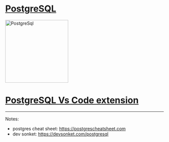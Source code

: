 # [PostgreSQL](https://www.postgresql.org/)

<img src="https://upload.wikimedia.org/wikipedia/commons/thumb/2/29/Postgresql_elephant.svg/800px-Postgresql_elephant.svg.png" alt="PostgreSql" width="200"/>

# [PostgreSQL Vs Code extension](https://marketplace.visualstudio.com/items?itemName=cweijan.vscode-postgresql-client2)

---

Notes:

- postgres cheat sheet: https://postgrescheatsheet.com
- dev sonket: https://devsonket.com/postgresql
